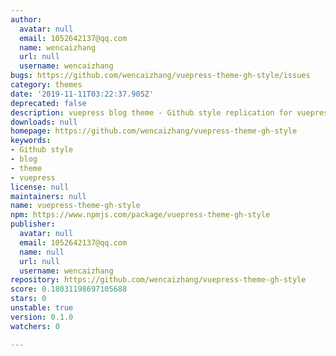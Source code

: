 ```yaml
---
author:
  avatar: null
  email: 1052642137@qq.com
  name: wencaizhang
  url: null
  username: wencaizhang
bugs: https://github.com/wencaizhang/vuepress-theme-gh-style/issues
category: themes
date: '2019-11-11T03:22:37.905Z'
deprecated: false
description: vuepress blog theme - Github style replication for vuepress blog theme
downloads: null
homepage: https://github.com/wencaizhang/vuepress-theme-gh-style
keywords:
- Github style
- blog
- theme
- vuepress
license: null
maintainers: null
name: vuepress-theme-gh-style
npm: https://www.npmjs.com/package/vuepress-theme-gh-style
publisher:
  avatar: null
  email: 1052642137@qq.com
  name: null
  url: null
  username: wencaizhang
repository: https://github.com/wencaizhang/vuepress-theme-gh-style
score: 0.18031198697105688
stars: 0
unstable: true
version: 0.1.0
watchers: 0

---
```


